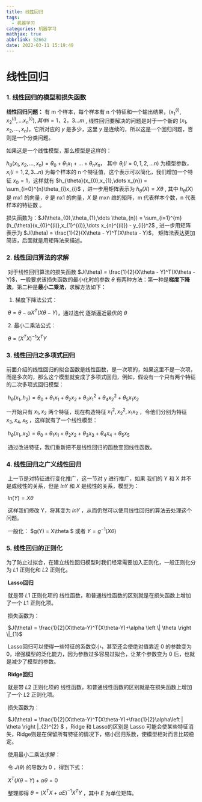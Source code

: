 ```yaml
---
title: 线性回归
tags:
  - 机器学习
categories: 机器学习
mathjax: true
abbrlink: 52662
date: 2022-03-11 15:19:49
---
```


# 线性回归



### 1. 线性回归的模型和损失函数

**线性回归问题：** 有 m 个样本，每个样本有 n 个特征和一个输出结果，$(x_{1}^{(i)},x_{2}^{(i)},\dots x_{n}^{(i)}), 其中 i = 1，2，3\dots m$ , 线性回归要解决的问题是对于一个新的 $(x_{1},x_{2},\dots,x_{n})$，它所对应的 $y$ 是多少，这里 $y$ 是连续的，所以这是一个回归问题，否则是一个分类问题。

如果这是一个线性模型，那么模型是这样的：

$h_{\theta}(x_{1},x_{2},\dots,x_{n}) = \theta_{0} + \theta_{1}x_{1}+\dots + \theta_{n}x_{n}$， 其中 $\theta_{i} (i=0,1,2,\dots n)$ 为模型参数，$x_{i} (i=1,2,3\dots n)$ 为每个样本的 n 个特征值，这个表示可以简化，我们增加一个特征 $x_{0} = 1$，这样就有 $h_{\theta}(x_{0},x_{1},\dots x_{n}) = \sum_{i=0}^{n}\theta_{i}x_{i}$  ，进一步用矩阵表示为 $h_{\theta}(X) = X\theta$ , 其中 $h_{\theta}(X)$ 是 mx1 的向量，$\theta$ 是 nx1 的向量，$X$ 是 mxn 维的矩阵，m 代表样本个数，n 代表样本的特征数 。

损失函数为：$J(\theta_{0},\theta_{1},\dots \theta_{n}) = \sum_{i=1}^{m}(h_{\theta}(x_{0}^{(i)},x_{1}^{(i)},\dots x_{n}^{(i)}) - y_{i})^2$ , 进一步用矩阵表示为 $J(\theta) = \frac{1}{2}(X\theta - Y)^T(X\theta - Y)$， 矩阵法表达更加简洁，后面就是用矩阵法来描述。


### 2. 线性回归算法的求解

​	对于线性回归算法的损失函数 $J(\theta) = \frac{1}{2}(X\theta - Y)^T(X\theta - Y)$，一般要求该损失函数的最小化时的参数 $\theta$ 有两种方法：第一种是**梯度下降法**，第二种是**最小二乘法**，求解方法如下：

1.  梯度下降法公式：

​		$\theta = \theta - \alpha X^T(X\theta - Y)$，通过迭代 逐渐逼近最优的 $\theta$ 

​	2. 最小二乘法公式：

​		$\theta = (X^TX)^{-1}X^TY$ 


### 3. 线性回归之多项式回归

​	前面介绍的线性回归的拟合函数是线性函数，是一次项的，如果这里不是一次项，而是多次的，那么这个模型就变成了多项式回归，例如，假设有一个只有两个特征的二次多项式回归模型：

​	$h_{\theta}(x_{1},h_{2}) = \theta_{0} + \theta_{1}x_{1}+\theta_{2}x_{2}+\theta_{3}x_{1}^{2}+\theta_{4}x_{2}^{2}+\theta_{5}x_{1}x_{2}$ 

一开始只有 $x_{1},x_{2}$ 两个特征，现在构造特征 $x_{1}^{2},x_{2}^{2},x_{1}x_{2}$ ，令他们分别为特征 $x_{3},x_{4},x_{5}$ ，这样就有了一个线性模型：

​	$h_{\theta}(x_{1},x_{2}) = \theta_{0} + \theta_{1}x_{1}+\theta_{2}x_{2}+\theta_{3}x_{3}+\theta_{4}x_{4}+\theta_{5}x_{5}$ 

​	通过改进特征，我们重新把不是线性回归的函数变回线性函数。


### 4. 线性回归之广义线性回归

​	上一节是对特征进行变化推广，这一节对 y 进行推广，如果 我们的 Y 和 X 并不是成线性的关系，但是 $lnY$ 和 $X$ 是线性的关系，模型为：

​	$ln(Y) = X\theta$

​	这样我们修改 Y，将其变为 $lnY$ ，从而仍然可以使用线性回归的算法去处理这个问题。

​	一般化： $g(Y) = X\theta $ 或者 $Y = g^{-1}(X\theta)$ 


### 5. 线性回归的正则化

​	为了防止过拟合，在建立线性回归模型时我们经常需要加入正则化，一般正则化分为 $L1$ 正则化和 $L2$ 正则化。

​	**Lasso回归** 

​	就是带 $L1$ 正则化项的 线性函数，和普通线性函数的区别就是在损失函数上增加了一个 $L1$ 正则化项。

​	损失函数为：

​	$J(\theta) = \frac{1}{2}(X\theta-Y)^T(X\theta-Y)+\alpha \left \| \theta  \right \|_{1}$ 

​	Lasso回归可以使得一些特征的系数变小，甚至还会使绝对值靠近 0 的参数变为 0，增强模型的泛化能力，因为参数过多容易过拟合，让某个参数变为 0 后，也就是减少了模型的参数。


​	**Ridge回归**

​	就是带 $L2$ 正则化项的 线性函数，和普通线性函数的区别就是在损失函数上增加了一个 $L2$ 正则化项。

​	损失函数为：

​	$J(\theta) = \frac{1}{2}(X\theta-Y)^T(X\theta-Y)+\frac{1}{2}\alpha\left \| \theta  \right \|_{2}^{2} $ ，Ridge 和 Lasso的区别是 Lasso 可能会使某些特征消失，Ridge则是在保留所有特征的情况下，缩小回归系数，使模型相对而言比较稳定。

​	使用最小二乘法求解：

​	令 $J(\theta)$ 的导数为 0 ，得到下式：

​	$X^T(X\theta - Y) + \alpha\theta = 0$

​	整理即得 $\theta = (X^TX + \alpha E)^{-1}X^TY$ ，其中 $E$ 为单位矩阵。 
